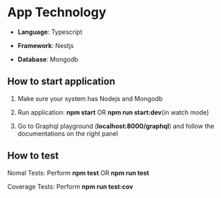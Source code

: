 
# App Technology

- <strong>Language</strong>: Typescript

- <strong>Framework</strong>: Nestjs

- <strong>Database</strong>: Mongodb

## How to start application

1. Make sure your system has Nodejs and Mongodb

2. Run application: <strong>npm start</strong> OR <strong>npm run start:dev</strong>(in watch mode)

3. Go to Graphql playground (<strong>localhost:8000/graphql</strong>) and follow the documentations on the right panel

## How to test

Nomal Tests: Perform <strong>npm test</strong> OR <strong>npm run test</strong>

Coverage Tests: Perform <strong>npm run test:cov</strong>
